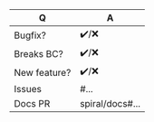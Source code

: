 | Q             | A
| ------------- | ---
| Bugfix?       | ✔️/❌
| Breaks BC?    | ✔️/❌ <!-- please update "xxx Impact Changes" section in CHANGELOG.md file -->
| New feature?  | ✔️/❌ <!-- please update "Other Features" section in CHANGELOG.md file -->
| Issues        | #... <!-- prefix each issue number with "#" symbol, no need to create an issue if none exist, explain below instead -->
| Docs PR       | spiral/docs#... <!-- prefix each issue number with "spiral/docs#", required only for new features -->

<!--
Please, replace this notice by a short description of your feature/bugfix. This 
will help people understand your PR and can be used as a start for the documentation.
-->
